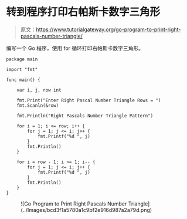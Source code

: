 # 转到程序打印右帕斯卡数字三角形

> 原文：<https://www.tutorialgateway.org/go-program-to-print-right-pascals-number-triangle/>

编写一个 Go 程序，使用 for 循环打印右帕斯卡数字三角形。

```
package main

import "fmt"

func main() {

	var i, j, row int

	fmt.Print("Enter Right Pascal Number Triangle Rows = ")
	fmt.Scanln(&row)

	fmt.Println("Right Pascals Number Triangle Pattern")

	for i = 1; i <= row; i++ {
		for j = 1; j <= i; j++ {
			fmt.Printf("%d ", j)
		}
		fmt.Println()
	}

	for i = row - 1; i >= 1; i-- {
		for j = 1; j <= i; j++ {
			fmt.Printf("%d ", j)
		}
		fmt.Println()
	}
}
```

<figure class="wp-block-image size-large">![Go Program to Print Right Pascals Number Triangle](../Images/bcd3f1a5780a1c9bf2e916d987a2a79d.png)</figure>